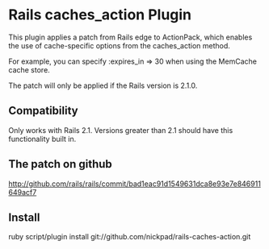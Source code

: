 Rails caches_action Plugin
==========================

This plugin applies a patch from Rails edge to ActionPack, which enables
the use of cache-specific options from the caches_action method.

For example, you can specify :expires_in => 30 when using the MemCache cache
store.

The patch will only be applied if the Rails version is 2.1.0.

Compatibility
-------------

Only works with Rails 2.1. Versions greater than 2.1 should have this
functionality built in.

The patch on github
-------------------

http://github.com/rails/rails/commit/bad1eac91d1549631dca8e93e7e846911649acf7

Install
-------

ruby script/plugin install git://github.com/nickpad/rails-caches-action.git
